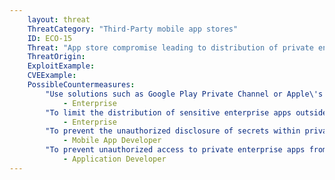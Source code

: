 ```yaml
---
    layout: threat
    ThreatCategory: "Third-Party mobile app stores"
    ID: ECO-15
    Threat: "App store compromise leading to distribution of private enterprise application to unauthorized parties"
    ThreatOrigin:
    ExploitExample:
    CVEExample:
    PossibleCountermeasures:
        "Use solutions such as Google Play Private Channel or Apple\'s Developer Enterprise program to securely distribute private applications.":
            - Enterprise
        "To limit the distribution of sensitive enterprise apps outside of authorized mobile devices, use MAM solutions to push private apps directly onto authorized and enrolled devices.":
            - Enterprise
        "To prevent the unauthorized disclosure of secrets within private enterprise apps, do not hardcode secrets, such as cryptographic keys, directly into private enterprise applications.":
            - Mobile App Developer
        "To prevent unauthorized access to private enterprise apps from further granting unauthorized access to sensitive data, require the user of a mobile app to pass strong authentication mechanisms prior to granting access to sensitive data.":
            - Application Developer
---
```

